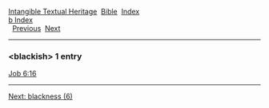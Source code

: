 [Intangible Textual Heritage](../../index)  [Bible](../index) 
[Index](index)   
[b Index](_b_)  
  [Previous](c01476)  [Next](c01478) 

------------------------------------------------------------------------

### &lt;blackish&gt; 1 entry

[Job 6:16](../kjv/job006.htm#016)  

------------------------------------------------------------------------

[Next: blackness (6)](c01478)
